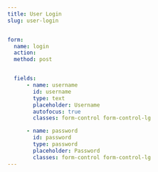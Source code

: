 ```yaml
---
title: User Login
slug: user-login


form:
  name: login
  action:
  method: post


  fields:
      - name: username
        id: username
        type: text
        placeholder: Username
        autofocus: true
        classes: form-control form-control-lg

      - name: password
        id: password
        type: password
        placeholder: Password  
        classes: form-control form-control-lg        
---
```

